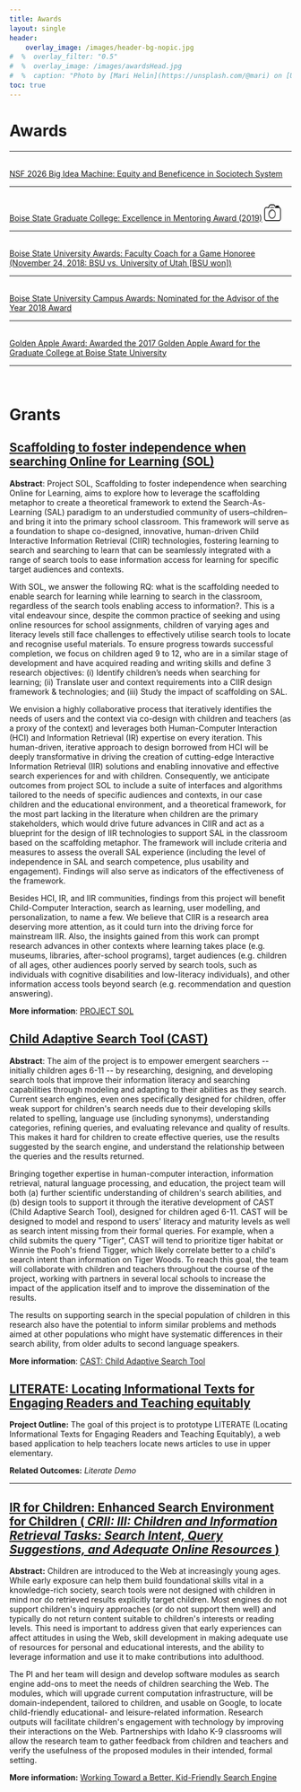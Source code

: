 ```yaml
---
title: Awards
layout: single
header:
    overlay_image: /images/header-bg-nopic.jpg
#  %  overlay_filter: "0.5"
#  %  overlay_image: /images/awardsHead.jpg
#  %  caption: "Photo by [Mari Helin](https://unsplash.com/@mari) on [Unsplash](https://unsplash.com/photos/ilSnKT1IMxE)"
toc: true
---
```


# Awards
 <hr>
<br>
<a href="https://nsf2026imgallery.skild.com/entries/equity-beneficence-in-sociotech-system">NSF 2026 Big Idea Machine: Equity and Beneficence in Sociotech System</a>

 <hr>
<br>
<a href="https://www.boisestate.edu/news/2019/05/01/graduate-college-presents-21250-in-awards-to-graduate-students-and-faculty/"> Boise State Graduate College: Excellence in Mentoring Award (2019)</a> <a href="https://d25vtythmttl3o.cloudfront.net/uploads/sites/164/2019/04/D_1904_064_026.jpg"><img src="../images/cameraIcon.png" alt="Picture for Event"  height="30" width="30" /></a>
<hr>
<br>
<a href ="https://twitter.com/DrCh0le/status/1066530439123283968">Boise State University Awards: Faculty Coach for a Game Honoree (November 24, 2018: BSU vs. University of Utah [BSU won])</a>
<hr>
<br>
<a href ="https://www.boisestate.edu/getinvolved/campus-awards-ceremony/#2018">Boise State University Campus Awards: Nominated for the Advisor of the Year 2018 Award </a>
<hr>
<br>
<a href ="https://arbiteronline.com/asbsu-hosts-30th-annual-golden-apple-awards-ceremony/">Golden Apple Award: Awarded the 2017 Golden Apple Award for the Graduate College at Boise State University</a>
<hr>
<br>

# Grants
<h2><a href = "https://data.snf.ch/grants/grant/10000973">Scaffolding to foster independence when searching Online for Learning (SOL)</a></h2>
<p>
<b>Abstract</b>: Project SOL, Scaffolding to foster independence when searching Online for Learning, aims to explore how to leverage the scaffolding metaphor to create a theoretical framework to extend the Search-As-Learning (SAL) paradigm to an understudied community of users–children–and bring it into the primary school classroom. This framework will serve as a foundation to shape co-designed, innovative, human-driven Child Interactive Information Retrieval (CIIR) technologies, fostering learning to search and searching to learn that can be seamlessly integrated with a range of search tools to ease information access for learning for specific target audiences and contexts. </p>

<p> With SOL, we answer the following RQ: what is the scaffolding needed to enable search for learning while learning to search in the classroom, regardless of the search tools enabling access to information?. This is a vital endeavour since, despite the common practice of seeking and using online resources for school assignments, children of varying ages and literacy levels still face challenges to effectively utilise search tools to locate and recognise useful materials. To ensure progress towards successful completion, we focus on children aged 9 to 12, who are in a similar stage of development and have acquired reading and writing skills and define 3 research objectives: (i) Identify children’s needs when searching for learning; (ii) Translate user and context requirements into a CIIR design framework & technologies; and (iii) Study the impact of scaffolding on SAL.</p>

<p> We envision a highly collaborative process that iteratively identifies the needs of users and the context via co-design with children and teachers (as a proxy of the context) and leverages both Human-Computer Interaction (HCI) and Information Retrieval (IR) expertise on every iteration. This human-driven, iterative approach to design borrowed from HCI will be deeply transformative in driving the creation of cutting-edge Interactive Information Retrieval (IIR) solutions and enabling innovative and effective search experiences for and with children. Consequently, we anticipate outcomes from project SOL to include a suite of interfaces and algorithms tailored to the needs of specific audiences and contexts, in our case children and the educational environment, and a theoretical framework, for the most part lacking in the literature when children are the primary stakeholders, which would drive future advances in CIIR and act as a blueprint for the design of IIR technologies to support SAL in the classroom based on the scaffolding metaphor. The framework will include criteria and measures to assess the overall SAL experience (including the level of independence in SAL and search competence, plus usability and engagement). Findings will also serve as indicators of the effectiveness of the framework. </p>

<p> Besides HCI, IR, and IIR communities, findings from this project will benefit Child-Computer Interaction, search as learning, user modelling, and personalization, to name a few. We believe that CIIR is a research area deserving more attention, as it could turn into the driving force for mainstream IIR. Also, the insights gained from this work can prompt research advances in other contexts where learning takes place (e.g. museums, libraries, after-school programs), target audiences (e.g. children of all ages, other audiences poorly served by search tools, such as individuals with cognitive disabilities and low-literacy individuals), and other information access tools beyond search (e.g. recommendation and question answering).
</p>
<b>More information</b>: <a href ="https://solandchildren.wordpress.com/">PROJECT SOL</a>

<h2><a href = "https://nsf.gov/awardsearch/showAward?AWD_ID=1763649"> Child Adaptive Search Tool (CAST)</a></h2>
<p>
<b>Abstract</b>: The aim of the project is to empower emergent searchers -- initially children ages 6-11 -- by researching, designing, and developing search tools that improve their information literacy and searching capabilities through modeling and adapting to their abilities as they search. Current search engines, even ones specifically designed for children, offer weak support for children's search needs due to their developing skills related to spelling, language use (including synonyms), understanding categories, refining queries, and evaluating relevance and quality of results. This makes it hard for children to create effective queries, use the results suggested by the search engine, and understand the relationship between the queries and the results returned. </p>
<p>Bringing together expertise in human-computer interaction, information retrieval, natural language processing, and education, the project team will both (a) further scientific understanding of children's search abilities, and (b) design tools to support it through the iterative development of CAST (Child Adaptive Search Tool), designed for children aged 6-11. CAST will be designed to model and respond to users' literacy and maturity levels as well as search intent missing from their formal queries. For example, when a child submits the query "Tiger", CAST will tend to prioritize tiger habitat or Winnie the Pooh's friend Tigger, which likely correlate better to a child's search intent than information on Tiger Woods. To reach this goal, the team will collaborate with children and teachers throughout the course of the project, working with partners in several local schools to increase the impact of the application itself and to improve the dissemination of the results.</p>
<p> The results on supporting search in the special population of children in this research also have the potential to inform similar problems and methods aimed at other populations who might have systematic differences in their search ability, from older adults to second language speakers.
</p>
<b>More information</b>: <a href ="https://cast.boisestate.edu/cast-simple/">CAST: Child Adaptive Search Tool</a>



<h2><a href="http://piret.info/projects/literate/">LITERATE: Locating Informational Texts for Engaging Readers and Teaching equitably</a></h2>

<p><b>Project Outline:</b> The goal of this project is to prototype LITERATE (Locating Informational Texts for Engaging Readers and Teaching Equitably), a web based application to help teachers locate news articles to use in upper elementary.
</p>

<p><b>Related Outcomes:</b> <i>Literate Demo</i></p>

<hr>
<h2><a href="https://www.nsf.gov/awardsearch/showAward?AWD_ID=1565937" >IR for Children: Enhanced Search Environment for Children ( <i>CRII: III: Children and Information Retrieval Tasks: Search Intent, Query Suggestions, and Adequate Online Resources </i>)</a></h2>

<p><b>Abstract:</b> Children are introduced to the Web at increasingly young ages. While early exposure can help them build foundational skills vital in a knowledge-rich society, search tools were not designed with children in mind nor do retrieved results explicitly target children. Most engines do not support children's inquiry approaches (or do not support them well) and typically do not return content suitable to children's interests or reading levels. This need is important to address given that early experiences can affect attitudes in using the Web, skill development in making adequate use of resources for personal and educational interests, and the ability to leverage information and use it to make contributions into adulthood. </p>
<p>The PI and her team will design and develop software modules as search engine add-ons to meet the needs of children searching the Web. The modules, which will upgrade current computation infrastructure, will be domain-independent, tailored to children, and usable on Google, to locate child-friendly educational- and leisure-related information. Research outputs will facilitate children's engagement with technology by improving their interactions on the Web. Partnerships with Idaho K-9 classrooms will allow the research team to gather feedback from children and teachers and verify the usefulness of the proposed modules in their intended, formal setting. </p>

<p><b>More information:</b> <a href="https://www.boisestate.edu/news/2016/09/22/working-toward-better-kid-friendly-search-engine/">Working Toward a Better, Kid-Friendly Search Engine</a></p>
